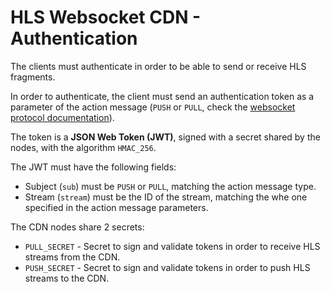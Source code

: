 # HLS Websocket CDN - Authentication

The clients must authenticate in order to be able to send or receive HLS fragments.

In order to authenticate, the client must send an authentication token as a parameter of the action message (`PUSH` or `PULL`, check the [websocket protocol documentation](./websocket-protocol.md)).

The token is a **JSON Web Token (JWT)**, signed with a secret shared by the nodes, with the algorithm `HMAC_256`.

The JWT must have the following fields:

 - Subject (`sub`) must be `PUSH` or `PULL`, matching the action message type.
 - Stream (`stream`) must be the ID of the stream, matching the whe one specified in the action message parameters.

The CDN nodes share 2 secrets:

 - `PULL_SECRET` - Secret to sign and validate tokens in order to receive HLS streams from the CDN.
 - `PUSH_SECRET` - Secret to sign and validate tokens in order to push HLS streams to the CDN.